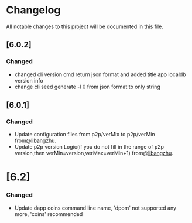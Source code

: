 # Changelog
All notable changes to this project will be documented in this file.

## [6.0.2]
### Changed
- changed cli version cmd return json format and added title app localdb version info
- change cli seed generate -l 0 from json format to only string

## [6.0.1]
### Changed
- Update configuration files from p2p/verMix to p2p/verMin from[@libangzhu](https://github.com/libangzhu).
- Update p2p version Logic(if you do not fill in the range of p2p version,then verMin=version,verMax=verMin+1) from[@libangzhu](https://github.com/libangzhu).

# [6.2]
### Changed
- Update dapp coins command line name, 'dpom' not supported any more, 'coins' recommended 

